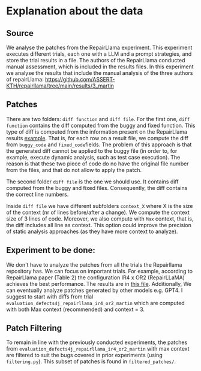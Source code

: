 # Explanation about the data

## Source

We analyse the patches from the RepairLlama experiment.
This experiment executes different trials, each one with a LLM and a prompt strategies, and store the trial results in a file.
The authors of the RepairLlama conducted manual assessment, which is included in the results files.
In this experiment we analyse the results that include the manual analysis of the three authors of repairLlama: https://github.com/ASSERT-KTH/repairllama/tree/main/results/3_martin

## Patches

There are two folders: `diff function` and `diff file`.
For the first one, `diff function` contains the diff computed from the buggy and fixed function.
This type of diff is computed from the information present on the RepairLlama results [example](https://raw.githubusercontent.com/ASSERT-KTH/repairllama/refs/heads/main/results/3_martin/evaluation_defects4j_deepseek_base_martin.jsonl).
That is, for each row on a result file, we compute the diff from `buggy_code` and `fixed_code`fields.
The problem of this approach is that the generated diff cannot be applied to the buggy file (in order to, for example, execute dynamic analysis, such as test case execution).
The reason is that these two piece of code do no have the original file number from the files, and that do not allow to apply the patch.

The second folder `diff file` is the one we should use. It contains diff computed from the buggy and fixed files.
Consequently, the diff contains the correct line numbers.

Inside `diff file` we have different subfolders `context_X` where X is the size of the context (nr of lines before/after a change).
We compute the context size of 3 lines of code.
Moreover, we also compute with `Max` context, that is, the diff includes all line as context. This option could improve the precision of static analysis approaches (as they have more context to analyze).

## Experiment to be done:

We don't have to analyze the patches from all the trials the Repairllama repository has.
We can focus on important trials.
For example, according to RepairLlama paper (Table 2) the configuration IR4 x OR2 (RepairLLaMA) achieves the best performance. The results are in [this file](https://github.com/ASSERT-KTH/repairllama/blob/main/results/3_martin/evaluation_defects4j_repairllama_ir4_or2_martin.jsonl).
Additionally, We can eventually analyze patches generated by other models e.g. GPT4.
I suggest to start with diffs from trial `evaluation_defects4j_repairllama_ir4_or2_martin` which are computed with both Max context (recommended) and context = 3.

## Patch Filtering

To remain in line with the previously conducted experiments, the patches from `evaluation_defects4j_repairllama_ir4_or2_martin` with max context are filtered to suit the bugs covered in prior experiments (using `filtering.py`).
This subset of patches is found in `filtered_patches/`.
